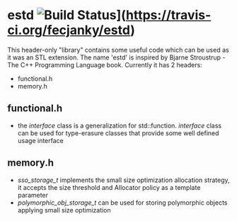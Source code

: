 # estd  ![Build Status](https://travis-ci.org/fecjanky/estd.svg?branch=master)](https://travis-ci.org/fecjanky/estd)

This header-only "library" contains some useful code which can be used as it was an STL extension. The name 'estd' is inspired by Bjarne Stroustrup - The C++ Programming Language book.
Currently it has 2 headers:

* functional.h
* memory.h

## functional.h

* the *interface* class is a generalization for std::function. *interface* class can be used for type-erasure classes that provide some well defined usage interface

## memory.h

* *sso\_storage\_t* implements the small size optimization allocation strategy, it accepts the size threshold and Allocator policy as a template parameter
*  *polymorphic\_obj\_storage\_t* can be used for storing polymorphic objects applying small size optimization
